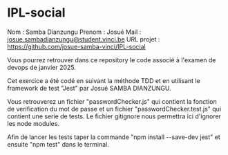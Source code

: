 # IPL-social
Nom : Samba Dianzungu
Prenom : Josué
Mail : josue.sambadianzungu@student.vinci.be
URL projet : https://github.com/josue-samba-vinci/IPL-social

Vous pourrez retrouver dans ce repository le code associé à l'examen de devops de janvier 2025.

Cet exercice a été codé en suivant la méthode TDD et en utilisant le framework de test "Jest" par Josué SAMBA DIANZUNGU.

Vous retrouverez un fichier "passwordChecker.js" qui contient la fonction de verification du mot de passe et un fichier "passwordChecker.test.js" qui contient une serie de tests.
Le fichier gitignore nous permettra ici d'ignorer les node modules.

Afin de lancer les tests taper la commande "npm install --save-dev jest" et ensuite "npm test" dans le terminal.
